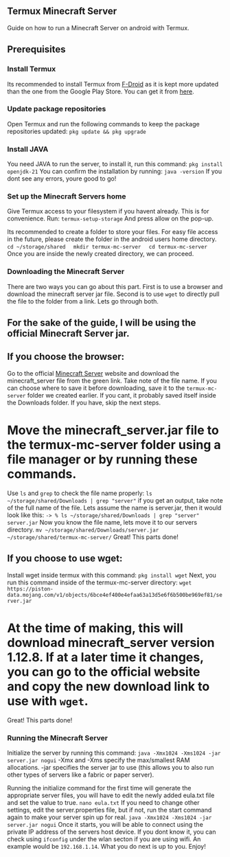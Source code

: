 ## Termux Minecraft Server
Guide on how to run a Minecraft Server on android with Termux.

## Prerequisites

### Install Termux
Its recommended to install Termux from [F-Droid](https://f-droid.org/en/) as it is kept more updated than the one from the Google Play Store. You can get it from [here](https://f-droid.org/en/packages/com.termux/).

### Update package repositories
Open Termux and run the following commands to keep the package repositories updated:
`pkg update && pkg upgrade`

### Install JAVA
You need JAVA to run the server, to install it, run this command:
`pkg install openjdk-21`
You can confirm the installation by running:
`java -version`
If you dont see any errors, youre good to go!

### Set up the Minecraft Servers home
Give Termux access to your filesystem if you havent already. This is for convenience. Run:
`termux-setup-storage`
And press allow on the pop-up.

Its recommended to create a folder to store your files. For easy file access in the future, please create the folder in the android users home directory.
`cd ~/storage/shared  `
`mkdir termux-mc-server  `
`cd termux-mc-server  `
Once you are inside the newly created directory, we can proceed.

### Downloading the Minecraft Server
There are two ways you can go about this part. First is to use a browser and download the minecraft server jar file. Second is to use `wget` to directly pull the file to the folder from a link. Lets go through both.

## For the sake of the guide, I will be using the official Minecraft Server jar.

## If you choose the browser:
Go to the official [Minecraft Server](https://www.minecraft.net/en-us/download/server) website and download the minecraft_server file from the green link. Take note of the file name. If you can choose where to save it before downloading, save it to the `termux-mc-server` folder we created earlier. If you cant, it probably saved itself inside the Downloads folder. If you have, skip the next steps.

# Move the minecraft_server.jar file to the termux-mc-server folder using a file manager or by running these commands.
Use `ls` and `grep` to check the file name properly:
`ls ~/storage/shared/Downloads | grep "server"`
if you get an output, take note of the full name of the file. Lets assume the name is server.jar, then it would look like this:
`-> % ls ~/storage/shared/Downloads | grep "server"
server.jar`
Now you know the file name, lets move it to our servers directory.
`mv ~/storage/shared/Downloads/server.jar ~/storage/shared/termux-mc-server/`
Great! This parts done!

## If you choose to use wget:
Install wget inside termux with this command:
`pkg install wget`
Next, you run this command inside of the termux-mc-server directory:
`wget https://piston-data.mojang.com/v1/objects/6bce4ef400e4efaa63a13d5e6f6b500be969ef81/server.jar`
# At the time of making, this will download minecraft_server version 1.12.8. If at a later time it changes, you can go to the official website and copy the new download link to use with `wget`.

Great! This parts done!

### Running the Minecraft Server
Initialize the server by running this command:
`java -Xmx1024 -Xms1024 -jar server.jar nogui`
-Xmx and -Xms specify the max/smallest RAM allocations. -jar specifies the server jar to use (this allows you to also run other types of servers like a fabric or paper server).

Running the initialize command for the first time will generate the appropriate server files, you will have to edit the newly added eula.txt file and set the value to true.
`nano eula.txt`
If you need to change other settings, edit the server.properties file, but if not, run the start command again to make your server spin up for real.
`java -Xmx1024 -Xms1024 -jar server.jar nogui`
Once it starts, you will be able to connect using the private IP address of the servers host device. If you dont know it, you can check using `ifconfig` under the wlan secton if you are using wifi. An example would be `192.168.1.14`. What you do next is up to you. Enjoy!
